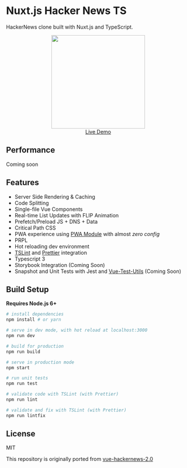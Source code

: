 # Nuxt.js Hacker News TS

HackerNews clone built with Nuxt.js and TypeScript.

<p align="center">
  <a href="https://codesandbox.io/s/github/nuxt-community/hackernews-nuxt-ts" target="_blank">
    <img src="https://user-images.githubusercontent.com/5158436/27347011-428833aa-5604-11e7-9f43-a12e576e9b18.png" width="256px"
    ><br>
    Live Demo
  </a>
</p>

## Performance

Coming soon

## Features

- Server Side Rendering & Caching
- Code Splitting
- Single-file Vue Components
- Real-time List Updates with FLIP Animation
- Prefetch/Preload JS + DNS + Data
- Critical Path CSS
- PWA experience using [PWA Module](https://github.com/nuxt-community/pwa-module) with almost _zero config_
- PRPL
- Hot reloading dev environment
- [TSLint](https://palantir.github.io/tslint/) and [Prettier](https://prettier.io/) integration
- Typescript 3
- Storybook Integration (Coming Soon)
- Snapshot and Unit Tests with Jest and [Vue-Test-Utils](https://vue-test-utils.vuejs.org/)  (Coming Soon)

## Build Setup

**Requires Node.js 6+**

```bash
# install dependencies
npm install # or yarn

# serve in dev mode, with hot reload at localhost:3000
npm run dev

# build for production
npm run build

# serve in production mode
npm start

# run unit tests
npm run test

# validate code with TSLint (with Prettier)
npm run lint

# validate and fix with TSLint (with Prettier)
npm run lintfix

```

## License

MIT

This repository is originally ported from [vue-hackernews-2.0](https://github.com/vuejs/vue-hackernews-2.0)
